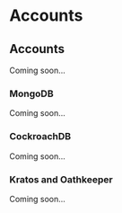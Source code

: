 # Accounts

## Accounts

Coming soon...

### MongoDB

Coming soon...

### CockroachDB

Coming soon... 

### Kratos and Oathkeeper

Coming soon...

